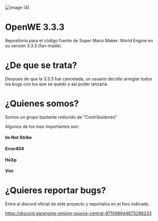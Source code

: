 ![image (4)](https://github.com/Open-WE/OpenWE/assets/97027903/bc1fef55-582f-4530-94a2-f4d56cad9b33)
# OpenWE 3.3.3
Repositorio para el código fuente de Super Mario Maker: World Engine en su versión 3.3.3 (fan-made).

# ¿De que se trata?
Despues de que la 3.3.3 fue cancelada, un usuario decidio arreglar todos los bugs con los que se quedo y asi poder lanzarla.

# ¿Quienes somos?

Somos un grupo bastante reducido de "Contribuidores"

Algunos de los mas importantes son:

#### Im Not Strike
#### Error404
#### HeXp
#### Vini

# ¿Quieres reportar bugs?

Entra al discord oficial de este proyecto y reportalos en el foro indicado.

https://discord.gg/engine-empire-source-central-971098944673288233


